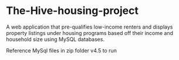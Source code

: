 # The-Hive-housing-project
A web application that pre-qualifies low-income renters and displays property listings under housing programs based off their income and household size using MySQL databases.

Reference MySql files in zip folder v4.5 to run
